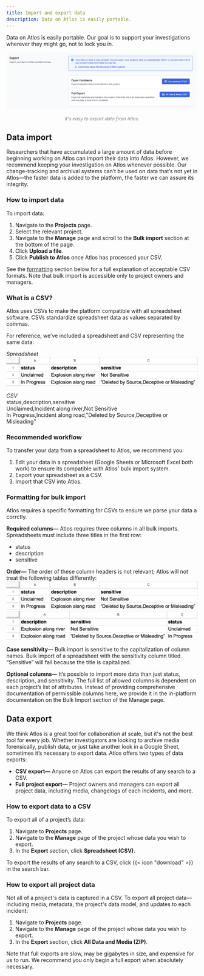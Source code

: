 ```yaml
---
title: Import and export data
description: Data on Atlos is easily portable.
---
```


Data on Atlos is easily portable. Our goal is to support your investigations wherever they might go, not to lock you in.

![A project's export options.](export.png)
<p style="text-align: center; margin: 0px; color: grey; font-size:12px;"><i>It's easy to export data from Atlos.</i></p>

## Data import
Researchers that have accumulated a large amount of data before beginning working on Atlos can import their data into Atlos. However, we recommend keeping your investigation on Atlos whenever possible. Our change-tracking and archival systems can’t be used on data that’s not yet in Atlos—the faster data is added to the platform, the faster we can assure its integrity. 

### How to import data
To import data:
1. Navigate to the **Projects** page.
2. Select the relevant project. 
3. Navigate to the **Manage** page and scroll to the **Bulk import** section at the bottom of the page. 
4. Click **Upload a file**. 
5. Click **Publish to Atlos** once Atlos has processed your CSV. 

See the [formatting](/projects/import-and-export-data#formatting-for-bulk-import) section below for a full explanation of acceptable CSV formats. Note that bulk import is accessible only to project owners and managers. 

### What is a CSV? 
Atlos uses CSVs to make the platform compatible with all spreadsheet software. CSVs standardize spreadsheet data as values separated by commas. 

For reference, we’ve included a spreadsheet and CSV representing the same data: 

_Spreadsheet_
![A spreadsheet containing the same info as the CSV below.](spreadsheet.png)

_CSV_ \
status,description,sensitive \
Unclaimed,Incident along river,Not Sensitive \
In Progress,Incident along road,"Deleted by Source,Deceptive or Misleading" 

### Recommended workflow
To transfer your data from a spreadsheet to Atlos, we recommend you:
1. Edit your data in a spreadsheet (Google Sheets or Microsoft Excel both work) to ensure its compatible with Atlos' bulk import system.
2. Export your spreadsheet as a CSV.
3. Import that CSV into Atlos. 

### Formatting for bulk import
Atlos requires a specific formatting for CSVs to ensure we parse your data a corrctly. 

**Required columns—** Atlos requires three columns in all bulk imports. Spreadsheets must include three titles in the first row:
* status
* description
* sensitive

**Order—** The order of these column headers is not relevant; Atlos will not treat the following tables differently:
![A spreadsheet containing three column headers](spreadsheet.png)
![A spreadsheet containg the same column headers in a different order.](spreadsheet2.png)



**Case sensitivity—** Bulk import is sensitive to the capitalization of column names. Bulk import of a spreadsheet with the sensitivity column titled “Sensitive” will fail because the title is capitalized. 

**Optional columns—** It’s possible to import more data than just status, description, and sensitivity. The full list of allowed columns is dependent on each project’s list of attributes. Instead of providing comprehensive documentation of permissible columns here, we provide it in the in-platform documentation on the Bulk Import section of the Manage page. 

## Data export
We think Atlos is a great tool for collaboration at scale, but it's not the best tool for every job. Whether investigators are looking to archive media forensically, publish data, or just take another look in a Google Sheet, sometimes it’s necessary to export data. Atlos offers two types of data exports:
- **CSV export—** Anyone on Atlos can export the results of any search to a CSV.
- **Full project export—** Project owners and managers can export all project data, including media, changelogs of each incidents, and more. 

### How to export data to a CSV
To export all of a project’s data:
1. Navigate to **Projects** page.
2. Navigate to the **Manage** page of the project whose data you wish to export. 
3. In the **Export** section, click **Spreadsheet (CSV)**. 

To export the results of any search to a CSV, click {{< icon "download" >}} in the search bar. 

### How to export all project data
Not all of a project's data is captured in a CSV. To export all project data—including media, metadata, the project's data model, and updates to each incident:
1. Navigate to **Projects** page.
2. Navigate to the **Manage** page of the project whose data you wish to export. 
3. In the **Export** section, click **All Data and Media (ZIP)**. 

Note that full exports are slow, may be gigabytes in size, and expensive for us to run. We recommend you only begin a full export when absolutely necessary.
